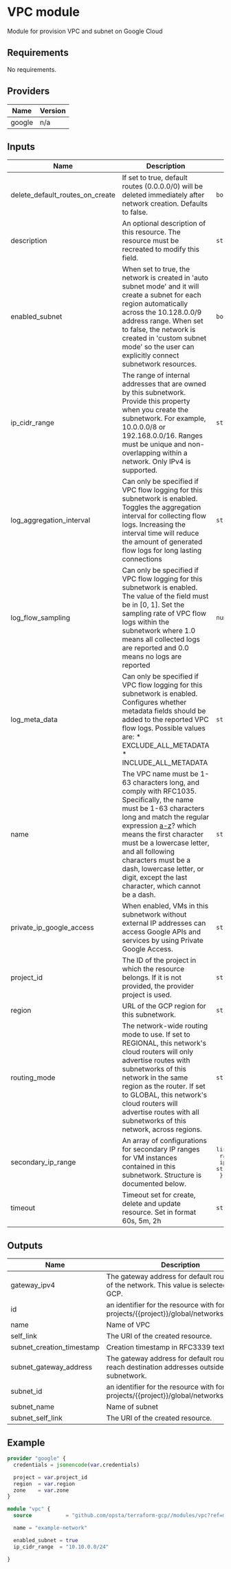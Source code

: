 # VPC module

Module for provision VPC and subnet on Google Cloud

## Requirements

No requirements.

## Providers

| Name   | Version |
| ------ | ------- |
| google | n/a     |

## Inputs

| Name                            | Description                                                                                                                                                                                                                                                                                                                                                                 | Type                                                                                | Default                  | Required |
| ------------------------------- | --------------------------------------------------------------------------------------------------------------------------------------------------------------------------------------------------------------------------------------------------------------------------------------------------------------------------------------------------------------------------- | ----------------------------------------------------------------------------------- | ------------------------ | :------: |
| delete_default_routes_on_create | If set to true, default routes (0.0.0.0/0) will be deleted immediately after network creation. Defaults to false.                                                                                                                                                                                                                                                           | `bool`                                                                              | `false`                  |    no    |
| description                     | An optional description of this resource. The resource must be recreated to modify this field.                                                                                                                                                                                                                                                                              | `string`                                                                            | `null`                   |    no    |
| enabled_subnet                  | When set to true, the network is created in 'auto subnet mode' and it will create a subnet for each region automatically across the 10.128.0.0/9 address range. When set to false, the network is created in 'custom subnet mode' so the user can explicitly connect subnetwork resources.                                                                                  | `bool`                                                                              | `false`                  |    no    |
| ip_cidr_range                   | The range of internal addresses that are owned by this subnetwork. Provide this property when you create the subnetwork. For example, 10.0.0.0/8 or 192.168.0.0/16. Ranges must be unique and non-overlapping within a network. Only IPv4 is supported.                                                                                                                     | `string`                                                                            | `"10.10.0.0/24"`         |    no    |
| log_aggregation_interval        | Can only be specified if VPC flow logging for this subnetwork is enabled. Toggles the aggregation interval for collecting flow logs. Increasing the interval time will reduce the amount of generated flow logs for long lasting connections                                                                                                                                | `string`                                                                            | `"INTERVAL_5_SEC"`       |    no    |
| log_flow_sampling               | Can only be specified if VPC flow logging for this subnetwork is enabled. The value of the field must be in [0, 1]. Set the sampling rate of VPC flow logs within the subnetwork where 1.0 means all collected logs are reported and 0.0 means no logs are reported                                                                                                         | `number`                                                                            | `0.5`                    |    no    |
| log_meta_data                   | Can only be specified if VPC flow logging for this subnetwork is enabled. Configures whether metadata fields should be added to the reported VPC flow logs. Possible values are: \* EXCLUDE_ALL_METADATA \* INCLUDE_ALL_METADATA                                                                                                                                            | `string`                                                                            | `"INCLUDE_ALL_METADATA"` |    no    |
| name                            | The VPC name must be 1-63 characters long, and comply with RFC1035. Specifically, the name must be 1-63 characters long and match the regular expression [a-z]([-a-z0-9]*[a-z0-9])? which means the first character must be a lowercase letter, and all following characters must be a dash, lowercase letter, or digit, except the last character, which cannot be a dash. | `string`                                                                            | n/a                      |   yes    |
| private_ip_google_access        | When enabled, VMs in this subnetwork without external IP addresses can access Google APIs and services by using Private Google Access.                                                                                                                                                                                                                                      | `string`                                                                            | `null`                   |    no    |
| project_id                      | The ID of the project in which the resource belongs. If it is not provided, the provider project is used.                                                                                                                                                                                                                                                                   | `string`                                                                            | `null`                   |    no    |
| region                          | URL of the GCP region for this subnetwork.                                                                                                                                                                                                                                                                                                                                  | `string`                                                                            | `null`                   |    no    |
| routing_mode                    | The network-wide routing mode to use. If set to REGIONAL, this network's cloud routers will only advertise routes with subnetworks of this network in the same region as the router. If set to GLOBAL, this network's cloud routers will advertise routes with all subnetworks of this network, across regions.                                                             | `string`                                                                            | `null`                   |    no    |
| secondary_ip_range              | An array of configurations for secondary IP ranges for VM instances contained in this subnetwork. Structure is documented below.                                                                                                                                                                                                                                            | <pre>list(object({<br> range_name = string<br> ip_cidr_range = string<br> }))</pre> | `null`                   |    no    |
| timeout                         | Timeout set for create, delete and update resource. Set in format 60s, 5m, 2h                                                                                                                                                                                                                                                                                               | `string`                                                                            | `"4m"`                   |    no    |

## Outputs

| Name                      | Description                                                                                    |
| ------------------------- | ---------------------------------------------------------------------------------------------- |
| gateway_ipv4              | The gateway address for default routing out of the network. This value is selected by GCP.     |
| id                        | an identifier for the resource with format projects/{{project}}/global/networks/{{name}}       |
| name                      | Name of VPC                                                                                    |
| self_link                 | The URI of the created resource.                                                               |
| subnet_creation_timestamp | Creation timestamp in RFC3339 text format.                                                     |
| subnet_gateway_address    | The gateway address for default routes to reach destination addresses outside this subnetwork. |
| subnet_id                 | an identifier for the resource with format projects/{{project}}/global/networks/{{name}}       |
| subnet_name               | Name of subnet                                                                                 |
| subnet_self_link          | The URI of the created resource.                                                               |

## Example

```terraform
provider "google" {
  credentials = jsonencode(var.credentials)

  project = var.project_id
  region  = var.region
  zone    = var.zone
}

module "vpc" {
  source           = "github.com/opsta/terraform-gcp//modules/vpc?ref=master"

  name = "example-network"

  enabled_subnet = true
  ip_cidr_range  = "10.10.0.0/24"

}
```
